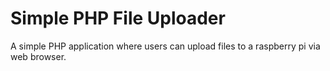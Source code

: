 # Simple PHP File Uploader

A simple PHP application where users can upload files to a raspberry pi via web browser.
